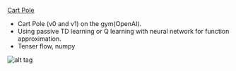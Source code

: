 
[Cart Pole](https://gym.openai.com/envs/CartPole-v0)

* Cart Pole (v0 and v1) on the gym(OpenAI). 
* Using passive TD learning or Q learning with neural network for function approximation.
* Tenser flow, numpy

![alt tag](https://cdn-images-1.medium.com/max/1600/1*ohWngM-PVYmDG9KVpOm_xQ.gif)

